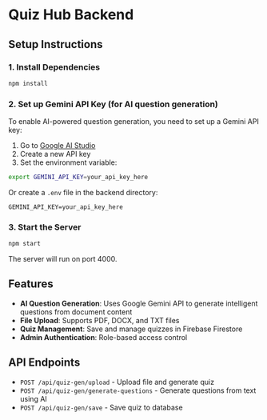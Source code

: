 # Quiz Hub Backend

## Setup Instructions

### 1. Install Dependencies
```bash
npm install
```

### 2. Set up Gemini API Key (for AI question generation)

To enable AI-powered question generation, you need to set up a Gemini API key:

1. Go to [Google AI Studio](https://makersuite.google.com/app/apikey)
2. Create a new API key
3. Set the environment variable:

```bash
export GEMINI_API_KEY=your_api_key_here
```

Or create a `.env` file in the backend directory:
```
GEMINI_API_KEY=your_api_key_here
```

### 3. Start the Server
```bash
npm start
```

The server will run on port 4000.

## Features

- **AI Question Generation**: Uses Google Gemini API to generate intelligent questions from document content
- **File Upload**: Supports PDF, DOCX, and TXT files
- **Quiz Management**: Save and manage quizzes in Firebase Firestore
- **Admin Authentication**: Role-based access control

## API Endpoints

- `POST /api/quiz-gen/upload` - Upload file and generate quiz
- `POST /api/quiz-gen/generate-questions` - Generate questions from text using AI
- `POST /api/quiz-gen/save` - Save quiz to database 
